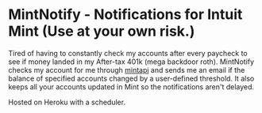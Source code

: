 # MintNotify - Notifications for Intuit Mint (Use at your own risk.)
Tired of having to constantly check my accounts after every paycheck to see if money landed in my After-tax 401k (mega backdoor roth). MintNotify checks my account for me through [mintapi](https://github.com/mrooney/mintapi) and sends me an email if the balance of specified accounts changed by a user-defined threshold. It also keeps all your accounts updated in Mint so the notifications aren't delayed. 

Hosted on Heroku with a scheduler.
